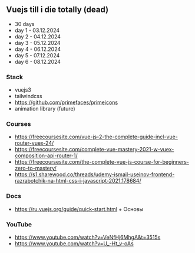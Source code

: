 ## Vuejs till i die totally (dead)
- 30 days
- day 1 - 03.12.2024
- day 2 - 04.12.2024
- day 3 - 05.12.2024
- day 4 - 06.12.2024
- day 5 - 07.12.2024
- day 6 - 08.12.2024

### Stack
- vuejs3
- tailwindcss
- https://github.com/primefaces/primeicons
- animation library (future)

### Courses
- https://freecoursesite.com/vue-js-2-the-complete-guide-incl-vue-router-vuex-24/
- https://freecoursesite.com/complete-vue-mastery-2021-w-vuex-composition-api-router-1/
- https://freecoursesite.com/the-complete-vue-js-course-for-beginners-zero-to-mastery/
- https://s1.sharewood.co/threads/udemy-ismail-useinov-frontend-razrabotchik-na-html-css-i-javascript-2021.178684/

### Docs
- https://ru.vuejs.org/guide/quick-start.html + Основы

### YouTube
- https://www.youtube.com/watch?v=VeNfHj6MhgA&t=3515s
- https://www.youtube.com/watch?v=U_-Ht_v-oAs
